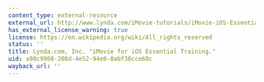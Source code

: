 ```yaml
---
content_type: external-resource
external_url: http://www.lynda.com/iMovie-tutorials/iMovie-iOS-Essential-Training/165441-2.html?srchtrk=index:1%0Alinktypeid:2%0Aq:imovie%0Apage:1%0As:relevance%0Asa:true%0Aproducttypeid:2
has_external_license_warning: true
license: https://en.wikipedia.org/wiki/All_rights_reserved
status: ''
title: Lynda.com, Inc. "iMovie for iOS Essential Training."
uid: a98c9908-208d-4e52-94e0-0abf38cce68c
wayback_url: ''
---
```

